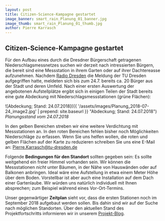 ```yaml
---
layout: post
title: Citizen-Science-Kampagne gestartet
image_banner: smart_rain_Planung_01_banner.jpg
image_thumb: smart_rain_Planung_01_thumb.jpg
author: Pierre Karrasch
---
```

## Citizen-Science-Kampagne gestartet

Für den Aufbau eines durch die Dresdner Bürgerschaft getragenen Niederschlagsmessnetzes suchen wir derzeit nach intressierten Bürgern, die bereit sind eine Messstation in ihrem Garten oder auf ihrer Dachtereasse aufzunehmen. Nachdem [Radio Dresden](https://www.radiodresden.de/#!/beitrag/tu-forscher-wollen-wetter-in-dresden-untersuchen-545239/) die Meldung der TU Dresden aufgegriffen hatte, meldeten sich bis zum 24.7. bereits ca. 20 Bürger aus der Stadt und deren Umfeld. Nach einer ersten Auswertung der angebotenen Aufstellplätze ergibt sich in einigen Teilen der Stadt bereits eine gute Abdeckung mit Niederschlagsmessstationen (grüne Flächen):

![Abdeckung; Stand: 24.07.2018]({{ '/assets/images/Planung_2018-07-24_image2.jpg' | prepend: site.baseurl }} "Abdeckung; Stand: 24.07.2018")
*Planungsstand vom 24.07.2018*

In den gelben Bereichen streben wir eine weitere Verdichtung mit Messstationen an. In den roten Bereichen fehlen bisher noch Möglichkeiten Niederschläge zu erfassen. Wenn Sie uns helfen wollen, die roten und gelben Flächen auf der Karte zu reduzieren schreiben Sie uns eine E-Mail an: <Pierre.Karrasch@tu-dresden.de>

Folgende **Bedingungen für den Standort** sollten gegeben sein: Es sollte weitgehend ein freier Himmel vorhanden sein. Wir können die Messstationen *nicht* unter Bäumen, in der Nähe von Hauswänden oder auf Balkonen anbringen. Ideal wäre eine Aufstellung in etwa einem Meter Höhe über dem Boden. Vorstellbar ist aber auch eine Installation auf dem Dach einer Gartenlaube. Wir würden uns natürlich individuell mit Ihnen absprechen; zum Beispiel während eines Vor-Ort-Termins.

Unser gegenwärtiger **Zeitplan** sieht vor, dass die ersten Stationen noch im September 2018 aufgebaut werden sollen. Bis dahin sind wir auf der Suche nach möglichen Standorten. Über den aktuellen Stand des Projektfortschritts informieren wir in unserem [Projekt-Blog](https://smart-rain.de/blogs.html).
 
